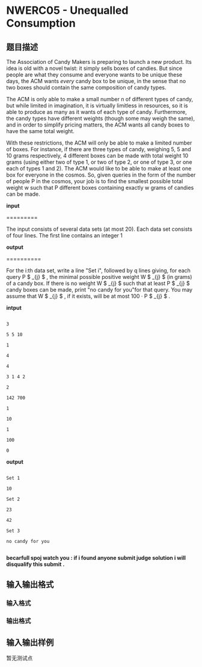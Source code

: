 # NWERC05 - Unequalled Consumption

## 题目描述

The Association of Candy Makers is preparing to launch a new product. Its idea is old with a novel twist: it simply sells boxes of candies. But since people are what they consume and everyone wants to be unique these days, the ACM wants _every_ candy box to be unique, in the sense that no two boxes should contain the same composition of candy types.

The ACM is only able to make a small number n of different types of candy, but while limited in imagination, it is virtually limitless in resources, so it is able to produce as many as it wants of each type of candy. Furthermore, the candy types have different weights (though some may weigh the same), and in order to simplify pricing matters, the ACM wants all candy boxes to have the same total weight.

With these restrictions, the ACM will only be able to make a limited number of boxes. For instance, if there are three types of candy, weighing 5, 5 and 10 grams respectively, 4 different boxes can be made with total weight 10 grams (using either two of type 1, or two of type 2, or one of type 3, or one each of types 1 and 2). The ACM would like to be able to make at least one box for everyone in the cosmos. So, given queries in the form of the number of people P in the cosmos, your job is to find the smallest possible total weight w such that P different boxes containing exactly w grams of candies can be made.

**input**

=========

The input consists of several data sets (at most 20). Each data set consists of four lines. The first line contains an integer 1

**output**

==========

For the i:th data set, write a line "Set i", followed by q lines giving, for each query P $ _{j} $ , the minimal possible positive weight W $ _{j} $ (in grams) of a candy box. If there is no weight W $ _{j} $ such that at least P $ _{j} $ candy boxes can be made, print "no candy for you"for that query. You may assume that W $ _{j} $ , if it exists, will be at most 100 · P $ _{j} $ .

**intput**

```

3

5 5 10

1

4

4

3 1 4 2

2

142 700

1

10

1

100

0

```

**output**

```

Set 1

10

Set 2

23

42

Set 3

no candy for you

```

```

```

**becarfull spoj watch you : if i found anyone submit judge solution i will disqualify this submit .**

## 输入输出格式

### 输入格式

### 输出格式

## 输入输出样例

暂无测试点

